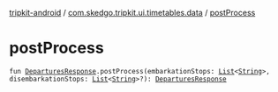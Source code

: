 [tripkit-android](../index.md) / [com.skedgo.tripkit.ui.timetables.data](index.md) / [postProcess](./post-process.md)

# postProcess

`fun `[`DeparturesResponse`](../com.skedgo.tripkit.ui.model/-departures-response/index.md)`.postProcess(embarkationStops: `[`List`](https://kotlinlang.org/api/latest/jvm/stdlib/kotlin.collections/-list/index.html)`<`[`String`](https://kotlinlang.org/api/latest/jvm/stdlib/kotlin/-string/index.html)`>, disembarkationStops: `[`List`](https://kotlinlang.org/api/latest/jvm/stdlib/kotlin.collections/-list/index.html)`<`[`String`](https://kotlinlang.org/api/latest/jvm/stdlib/kotlin/-string/index.html)`>?): `[`DeparturesResponse`](../com.skedgo.tripkit.ui.model/-departures-response/index.md)